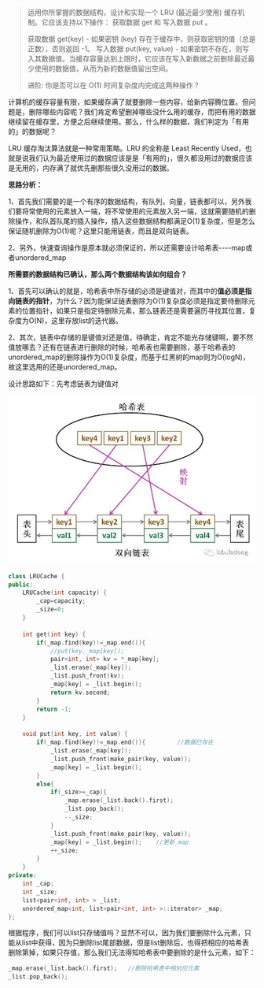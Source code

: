 



>运用你所掌握的数据结构，设计和实现一个  LRU (最近最少使用) 缓存机制。它应该支持以下操作： 获取数据 get 和 写入数据 put 。
>
>获取数据 get(key) - 如果密钥 (key) 存在于缓存中，则获取密钥的值（总是正数），否则返回 -1。
>写入数据 put(key, value) - 如果密钥不存在，则写入其数据值。当缓存容量达到上限时，它应该在写入新数据之前删除最近最少使用的数据值，从而为新的数据值留出空间。
>
>进阶: 你是否可以在 O(1) 时间复杂度内完成这两种操作？



计算机的缓存容量有限，如果缓存满了就要删除一些内容，给新内容腾位置。但问题是，删除哪些内容呢？我们肯定希望删掉哪些没什么用的缓存，而把有用的数据继续留在缓存里，方便之后继续使用。那么，什么样的数据，我们判定为「有用的」的数据呢？

LRU 缓存淘汰算法就是一种常用策略。LRU 的全称是 Least Recently Used，也就是说我们认为最近使用过的数据应该是是「有用的」，很久都没用过的数据应该是无用的，内存满了就优先删那些很久没用过的数据。



**思路分析：**

1、首先我们需要的是一个有序的数据结构，有队列，向量，链表都可以，另外我们要将常使用的元素放入一端，将不常使用的元素放入另一端，这就需要随机的删除操作，和队首队尾的插入操作，插入这些数据结构都满足O(1)复杂度，但是怎么保证随机删除为O(1)呢？这里只能用链表，而且是双向链表。

2、另外，快速查询操作是原本就必须保证的，所以还需要设计哈希表----map或者unordered_map

**所需要的数据结构已确认，那么两个数据结构该如何组合？**

1、首先可以确认的就是，哈希表中所存储的必须是键值对，而其中的**值必须是指向链表的指针**，为什么？因为能保证链表删除为O(1)复杂度必须是指定要待删除元素的位置指针，如果只是指定待删除元素，那么链表还是需要遍历寻找其位置，复杂度为O(N)，这里存放list的迭代器。

2、其次，链表中存储的是键值对还是值，待确定，肯定不能光存储键啊，要不然值放哪去？还有在链表进行删除的时候，哈希表也需要删除，基于哈希表的unordered_map的删除操作为O(1)复杂度，而基于红黑树的map则为O(logN)，故这里选用的还是unordered_map。

设计思路如下：先考虑链表为键值对

![](../pic/lru.jpg)

```c++
class LRUCache {
public:
    LRUCache(int capacity) {
        _cap=capacity;
        _size=0;
    }
    
    int get(int key) {
        if(_map.find(key)!=_map.end()){
            //put(key,_map[key]);
            pair<int, int> kv = *_map[key];
            _list.erase(_map[key]);
            _list.push_front(kv);
            _map[key] = _list.begin();
            return kv.second;
        }
        return -1;
    }
    
    void put(int key, int value) {
        if(_map.find(key)!=_map.end()){         //数据已存在
            _list.erase(_map[key]);
            _list.push_front(make_pair(key, value));
            _map[key] = _list.begin();   
        }
        else{
            if(_size>=_cap){
                _map.erase(_list.back().first);
                _list.pop_back();
                --_size;
            }
            _list.push_front(make_pair(key, value));
            _map[key] = _list.begin();    //更新_map
            ++_size;
        }       
    }
private:
    int _cap;
    int _size;
    list<pair<int, int> > _list;
    unordered_map<int, list<pair<int, int> >::iterator> _map;
};
```

根据程序，我们可以list只存储值吗？显然不可以，因为我们要删除什么元素，只能从list中获得，因为只删除list尾部数据，但是list删除后，也得把相应的哈希表删除第掉，如果只存值，那么我们无法得知哈希表中要删除的是什么元素，如下：

```c++
_map.erase(_list.back().first);   //删除哈希表中相对应元素
_list.pop_back();
```

